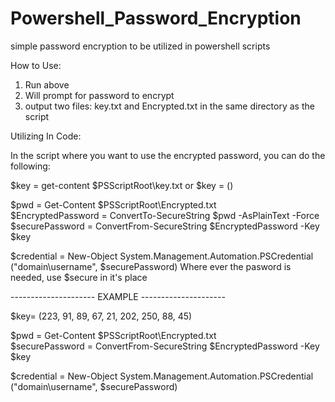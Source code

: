 # Powershell_Password_Encryption
simple password encryption to be utilized in powershell scripts

How to Use:

1. Run above
2. Will prompt for password to encrypt
3. output two files:  key.txt and Encrypted.txt in the same directory as the script


Utilizing In Code:

In the script where you want to use the encrypted password, you can do the following:

$key = get-content $PSScriptRoot\key.txt or $key = (<contents seperated by commas>) 

$pwd = Get-Content $PSScriptRoot\Encrypted.txt  
$EncryptedPassword = ConvertTo-SecureString $pwd -AsPlainText -Force
$securePassword = ConvertFrom-SecureString $EncryptedPassword -Key $key

$credential = New-Object System.Management.Automation.PSCredential ("domain\username", $securePassword)
Where ever the pasword is needed, use $secure in it's place

--------------------- EXAMPLE ---------------------


$key= (223,
91,
89,
67,
21,
202,
250,
88,
45)

$pwd = Get-Content $PSScriptRoot\Encrypted.txt  
$securePassword = ConvertFrom-SecureString $EncryptedPassword -Key $key

$credential = New-Object System.Management.Automation.PSCredential ("domain\username", $securePassword)
